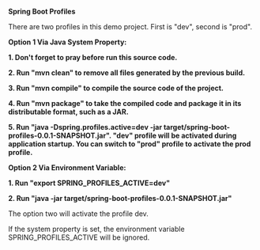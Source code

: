 **Spring Boot Profiles**

There are two profiles in this demo project.
First is "dev", second is "prod".

**Option 1 Via Java System Property:**

**1. Don't forget to pray before run this source code.**

**2. Run "mvn clean" to remove all files generated by the previous build.**

**3. Run "mvn compile" to compile the source code of the project.**

**4. Run "mvn package" to take the compiled code and package it in its distributable format, such as a JAR.**

**5. Run "java -Dspring.profiles.active=dev -jar target/spring-boot-profiles-0.0.1-SNAPSHOT.jar". "dev" profile will be activated during application startup. You can switch to "prod" profile to activate the prod profile.**

**Option 2 Via Environment Variable:**

**1. Run "export SPRING_PROFILES_ACTIVE=dev"**

**2. Run "java -jar target/spring-boot-profiles-0.0.1-SNAPSHOT.jar"**

The option two will activate the profile dev.

If the system property is set, the environment variable SPRING_PROFILES_ACTIVE will be ignored.
